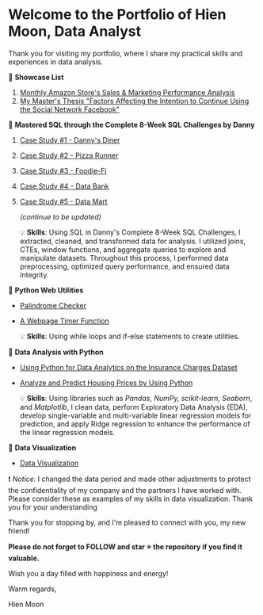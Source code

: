 # Welcome to the Portfolio of Hien Moon, Data Analyst
Thank you for visiting my portfolio, where I share my practical skills and experiences in data analysis.

🌻 **Showcase List**
1. [Monthly Amazon Store's Sales & Marketing Performance Analysis](https://github.com/hienmoon1017/amazon-store-sales-marketing-performance-analysis)
2. [My Master's Thesis "Factors Affecting the Intention to Continue Using the Social Network Facebook"](https://github.com/hienmoon1017/master-thesis)


🌻 **Mastered SQL through the Complete 8-Week SQL Challenges by Danny**
1. [Case Study #1 - Danny's Diner](https://github.com/hienmoon1017/8-week-sql-challenges-case-study-1)
2. [Case Study #2 - Pizza Runner](https://github.com/hienmoon1017/8-week-sql-challenges-case-study-2)
3. [Case Study #3 - Foodie-Fi](https://github.com/hienmoon1017/8-week-sql-challenges-case-study-3)
4. [Case Study #4 - Data Bank](https://github.com/hienmoon1017/8-week-sql-challenges-case-study-4)
5. [Case Study #5 - Data Mart](https://github.com/hienmoon1017/8-week-sql-challenges-case-study-5)
 
   _(continue to be updated)_
   
   💡 **Skills**: Using SQL in Danny's Complete 8-Week SQL Challenges, I extracted, cleaned, and transformed data for analysis. I utilized joins, CTEs, window functions, and aggregate queries to explore and manipulate datasets. Throughout this process, I performed data preprocessing, optimized query performance, and ensured data integrity.


🌻 **Python Web Utilities**
- [Palindrome Checker](https://github.com/hienmoon1017/python-palindrome-checker)
- [A Webpage Timer Function](https://github.com/hienmoon1017/python-webpage-timer-function)

  💡 **Skills**: Using while loops and if-else statements to create utilities.


🌻 **Data Analysis with Python**
- [Using Python for Data Analytics on the Insurance Charges Dataset](https://github.com/hienmoon1017/python-insurance-charges-dataset)
- [Analyze and Predict Housing Prices by Using Python](https://github.com/hienmoon1017/python-housing-prices)

  💡 **Skills**: Using libraries such as _Pandas, NumPy, scikit-learn, Seaborn_, and _Matplotlib_, I clean data, perform Exploratory Data Analysis (EDA), develop single-variable and multi-variable linear regression models for prediction, and apply Ridge regression to enhance the performance of the linear regression models.


🌻 **Data Visualization**
- [Data Visualization](https://github.com/hienmoon1017/data-visualization)

❗ _Notice:_ I changed the data period and made other adjustments to protect the confidentiality of my company and the partners I have worked with. Please consider these as examples of my skills in data visualization. Thank you for your understanding

Thank you for stopping by, and I'm pleased to connect with you, my new friend!

**Please do not forget to FOLLOW and star ⭐ the repository if you find it valuable.**

Wish you a day filled with happiness and energy!

Warm regards,

Hien Moon
